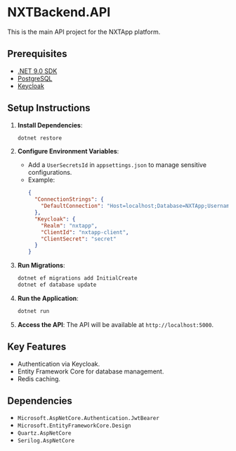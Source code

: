 # NXTBackend.API

This is the main API project for the NXTApp platform.

## Prerequisites

- [.NET 9.0 SDK](https://dotnet.microsoft.com/)
- [PostgreSQL](https://www.postgresql.org/)
- [Keycloak](https://www.keycloak.org/)

## Setup Instructions

1. **Install Dependencies**:
   ```bash
   dotnet restore
   ```

2. **Configure Environment Variables**:
   - Add a `UserSecretsId` in `appsettings.json` to manage sensitive configurations.
   - Example:
     ```json
     {
       "ConnectionStrings": {
         "DefaultConnection": "Host=localhost;Database=NXTApp;Username=postgres;Password=password"
       },
       "Keycloak": {
         "Realm": "nxtapp",
         "ClientId": "nxtapp-client",
         "ClientSecret": "secret"
       }
     }
     ```

3. **Run Migrations**:
   ```bash
   dotnet ef migrations add InitialCreate
   dotnet ef database update
   ```

4. **Run the Application**:
   ```bash
   dotnet run
   ```

5. **Access the API**:
   The API will be available at `http://localhost:5000`.

## Key Features

- Authentication via Keycloak.
- Entity Framework Core for database management.
- Redis caching.

## Dependencies

- `Microsoft.AspNetCore.Authentication.JwtBearer`
- `Microsoft.EntityFrameworkCore.Design`
- `Quartz.AspNetCore`
- `Serilog.AspNetCore`